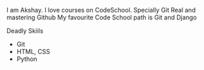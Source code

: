 I am Akshay. I love courses on CodeSchool.
Specially Git Real and mastering Github
My favourite Code School path is Git and Django

Deadly Skiils
* Git
* HTML, CSS
* Python


